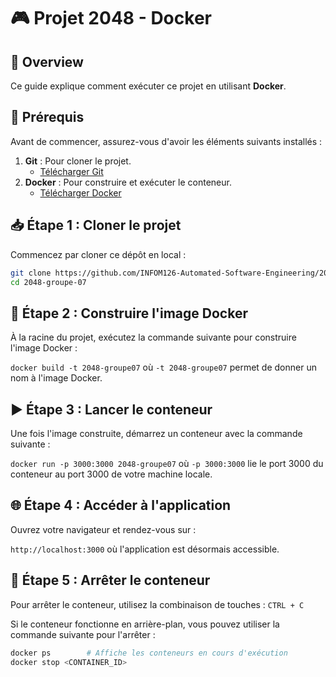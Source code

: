 # 🎮 Projet 2048 - Docker
## 🎄 Overview

Ce guide explique comment exécuter ce projet en utilisant **Docker**.

## 🚀 **Prérequis**

Avant de commencer, assurez-vous d'avoir les éléments suivants installés :

1. **Git** : Pour cloner le projet.
   - [Télécharger Git](https://git-scm.com/)
2. **Docker** : Pour construire et exécuter le conteneur.
   - [Télécharger Docker](https://www.docker.com/get-started)

## 📥 **Étape 1 : Cloner le projet**

Commencez par cloner ce dépôt en local :

```bash
git clone https://github.com/INFOM126-Automated-Software-Engineering/2048-groupe-07.git
cd 2048-groupe-07
```

## 🧱 Étape 2 : Construire l'image Docker
À la racine du projet, exécutez la commande suivante pour construire l'image Docker :

`docker build -t 2048-groupe07` où `-t 2048-groupe07` permet de donner un nom à l'image Docker.

## ▶️ Étape 3 : Lancer le conteneur
Une fois l'image construite, démarrez un conteneur avec la commande suivante :

`docker run -p 3000:3000 2048-groupe07` où `-p 3000:3000` lie le port 3000 du conteneur au port 3000 de votre machine locale.

## 🌐 Étape 4 : Accéder à l'application
Ouvrez votre navigateur et rendez-vous sur :

`http://localhost:3000` où l'application est désormais accessible.

## 🛑 Étape 5 : Arrêter le conteneur
Pour arrêter le conteneur, utilisez la combinaison de touches : `CTRL + C`

Si le conteneur fonctionne en arrière-plan, vous pouvez utiliser la commande suivante pour l'arrêter :
```bash
docker ps        # Affiche les conteneurs en cours d'exécution
docker stop <CONTAINER_ID>
```

